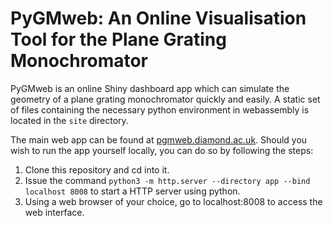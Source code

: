 # PyGMweb: An Online Visualisation Tool for the Plane Grating Monochromator

PyGMweb is an online Shiny dashboard app which can simulate the geometry of a plane grating monochromator quickly and easily.
A static set of files containing the necessary python environment in webassembly is located in the `site` directory.

The main web app can be found at [pgmweb.diamond.ac.uk](https://pgmweb.diamond.ac.uk). Should you wish to run the app yourself locally, you can do so by following the steps:
1. Clone this repository and cd into it.
2. Issue the command `python3 -m http.server --directory app --bind localhost 8008` to start a HTTP server using python.
3. Using a web browser of your choice, go to localhost:8008 to access the web interface.
   
